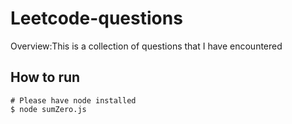 # Leetcode-questions
Overview:This is a collection of questions that I have encountered

## How to run 
```
# Please have node installed
$ node sumZero.js
```
